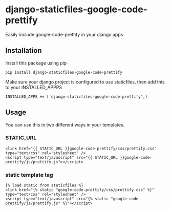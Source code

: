 django-staticfiles-google-code-prettify
=======================================

Easily include google-code-prettify in your django apps

Installation
------------

Install this package using pip

    pip install django-staticfiles-google-code-prettify


Make sure your django project is configured to use staticfiles, then add this to your INSTALLED_APPPS

    INSTALLED_APPS += ['django-staticfiles-google-code-prettify',] 


Usage
-----

You can use this in two different ways in your templates.

### STATIC_URL

    <link href="{{ STATIC_URL }}google-code-prettify/css/prettify.css" type="text/css" rel="stylesheet" />
    <script type="text/javascript" src="{{ STATIC_URL }}google-code-prettify/js/prettify.js"></script>

### static template tag

    {% load static from staticfiles %}
    <link href="{% static "google-code-prettify/css/prettify.css" %}" type="text/css" rel="stylesheet" />
    <script type="text/javascript" src="{% static "google-code-prettify/js/prettify.js" %}"></script>
